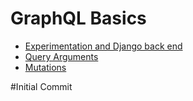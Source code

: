 # GraphQL Basics

* [Experimentation and Django back end](guides/getting-started.md)
* [Query Arguments](guides/query-arguments.md)
* [Mutations](guides/mutations.md)

#Initial Commit

